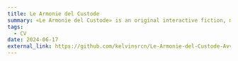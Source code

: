 ```yaml
---
title: Le Armonie del Custode
summary: «Le Armonie del Custode» is an original interactive fiction, made in Italian, using Java. 
tags:
  - CV
date: 2024-06-17
external_link: https://github.com/kelvinsrcn/Le-Armonie-del-Custode-Avventura-Mista
---
```

